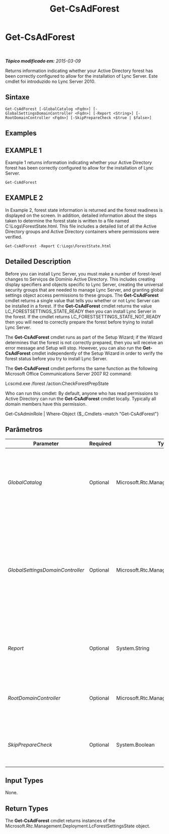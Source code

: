 ﻿---
title: Get-CsAdForest
TOCTitle: Get-CsAdForest
ms:assetid: f063df2f-fdb2-4599-bfb0-fb4ba3584e3b
ms:mtpsurl: https://technet.microsoft.com/pt-br/library/Gg412995(v=OCS.15)
ms:contentKeyID: 49308543
ms.date: 05/19/2016
mtps_version: v=OCS.15
ms.translationtype: HT
---

# Get-CsAdForest

 

_**Tópico modificado em:** 2015-03-09_

Returns information indicating whether your Active Directory forest has been correctly configured to allow for the installation of Lync Server. Este cmdlet foi introduzido no Lync Server 2010.

## Sintaxe

    Get-CsAdForest [-GlobalCatalog <Fqdn>] [-GlobalSettingsDomainController <Fqdn>] [-Report <String>] [-RootDomainController <Fqdn>] [-SkipPrepareCheck <$true | $false>]

## Examples

## EXAMPLE 1

Example 1 returns information indicating whether your Active Directory forest has been correctly configured to allow for the installation of Lync Server.

    Get-CsAdForest

## EXAMPLE 2

In Example 2, forest state information is returned and the forest readiness is displayed on the screen. In addition, detailed information about the steps taken to determine the forest state is written to a file named C:\\Logs\\ForestState.html. This file includes a detailed list of all the Active Directory groups and Active Directory containers where permissions were verified.

    Get-CsAdForest -Report C:\Logs\ForestState.html

## Detailed Description

Before you can install Lync Server, you must make a number of forest-level changes to Serviços de Domínio Active Directory. This includes creating display specifiers and objects specific to Lync Server, creating the universal security groups that are needed to manage Lync Server, and granting global settings object access permissions to these groups. The **Get-CsAdForest** cmdlet returns a single value that tells you whether or not Lync Server can be installed in a forest. If the **Get-CsAdForest** cmdlet returns the value LC\_FORESTSETTINGS\_STATE\_READY then you can install Lync Server in the forest. If the cmdlet returns LC\_FORESTSETTINGS\_STATE\_NOT\_READY then you will need to correctly prepare the forest before trying to install Lync Server.

The **Get-CsAdForest** cmdlet runs as part of the Setup Wizard; if the Wizard determines that the forest is not correctly prepared, then you will receive an error message and Setup will stop. However, you can also run the **Get-CsAdForest** cmdlet independently of the Setup Wizard in order to verify the forest status before you try to install Lync Server.

The **Get-CsAdForest** cmdlet performs the same function as the following Microsoft Office Communications Server 2007 R2 command:

Lcscmd.exe /forest /action:CheckForestPrepState

Who can run this cmdlet: By default, anyone who has read permissions to Active Directory can run the **Get-CsAdForest** cmdlet locally. Typically all domain members have this permission.

Get-CsAdminRole | Where-Object {$\_.Cmdlets –match "Get-CsAdForest"}

## Parâmetros


<table>
<colgroup>
<col style="width: 25%" />
<col style="width: 25%" />
<col style="width: 25%" />
<col style="width: 25%" />
</colgroup>
<thead>
<tr class="header">
<th>Parameter</th>
<th>Required</th>
<th>Type</th>
<th>Description</th>
</tr>
</thead>
<tbody>
<tr class="odd">
<td><p><em>GlobalCatalog</em></p></td>
<td><p>Optional</p></td>
<td><p>Microsoft.Rtc.Management.Deploy.Fqdn</p></td>
<td><p>Fully qualified domain name (FQDN) of a global catalog server in your domain. This parameter is not required if you are running the <strong>Get-CsAdForest</strong> cmdlet on a computer with an account in your domain.</p></td>
</tr>
<tr class="even">
<td><p><em>GlobalSettingsDomainController</em></p></td>
<td><p>Optional</p></td>
<td><p>Microsoft.Rtc.Management.Deploy.Fqdn</p></td>
<td><p>FQDN of a domain controller where global settings are stored. If global settings are stored in the System container in AD DS, then this parameter must point to the root domain controller. If global settings are stored in the Configuration container, then any domain controller can be used and this parameter can be omitted.</p></td>
</tr>
<tr class="odd">
<td><p><em>Report</em></p></td>
<td><p>Optional</p></td>
<td><p>System.String</p></td>
<td><p>Enables you to specify a file path for the log file created when the cmdlet runs. For example: -Report &quot;C:\Logs\ForestPrep.html&quot;</p></td>
</tr>
<tr class="even">
<td><p><em>RootDomainController</em></p></td>
<td><p>Optional</p></td>
<td><p>Microsoft.Rtc.Management.Deploy.Fqdn</p></td>
<td><p>FQDN of the root domain controller, used to create trust paths for clients that need to access resources in domains other than their own.</p></td>
</tr>
<tr class="odd">
<td><p><em>SkipPrepareCheck</em></p></td>
<td><p>Optional</p></td>
<td><p>System.Boolean</p></td>
<td><p>When set to True ($True), causes Get-CsAdForest to run without first doing its initial preparation checks.</p></td>
</tr>
</tbody>
</table>


## Input Types

None.

## Return Types

The **Get-CsAdForest** cmdlet returns instances of the Microsoft.Rtc.Management.Deployment.LcForestSettingsState object.


